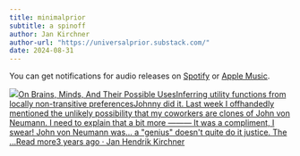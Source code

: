 ```yaml
---
title: minimalprior
subtitle: a spinoff
author: Jan Kirchner
author-url: "https://universalprior.substack.com/"
date: 2024-08-31
---
```


You can get notifications for audio releases on [Spotify](https://open.spotify.com/show/6vHVA4oHPEnt3AqJF6WB64) or [Apple Music](https://podcasts.apple.com/us/podcast/on-brains-minds-and-their-possible-uses/id1617525316).

[![](https://substackcdn.com/image/fetch/w_56,c_limit,f_auto,q_auto:good,fl_progressive:steep/https%3A%2F%2Fbucketeer-e05bbc84-baa3-437e-9518-adb32be77984.s3.amazonaws.com%2Fpublic%2Fimages%2F3c853a3b-98b1-478d-b392-7c3bd57af339_1280x1280.png)On Brains, Minds, And Their Possible UsesInferring utility functions from locally non-transitive preferencesJohnny did it. Last week I offhandedly mentioned the unlikely possibility that my coworkers are clones of John von Neumann. I need to explain that a bit more ——— It was a compliment, I swear! John von Neumann was... a "genius" doesn't quite do it justice. The …Read more3 years ago · Jan Hendrik Kirchner](https://kirchner-jan.github.io/minimalprior/posts/universalprior/inferring-utility-functions?utm_source=substack&utm_campaign=post_embed&utm_medium=web)
